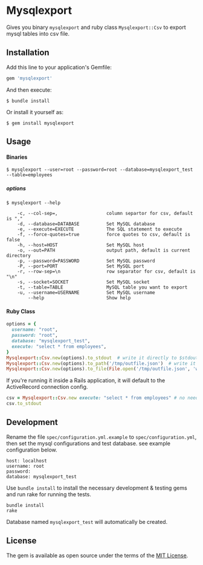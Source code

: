 # Mysqlexport

Gives you binary `mysqlexport` and ruby class `Mysqlexport::Csv` to export mysql tables into csv file.

## Installation

Add this line to your application's Gemfile:

```ruby
gem 'mysqlexport'
```

And then execute:

    $ bundle install

Or install it yourself as:

    $ gem install mysqlexport

## Usage

#### Binaries
    $ mysqlexport --user=root --password=root --database=mysqlexport_test --table=employees

##### options
    $ mysqlexport --help
```
    -c, --col-sep=,                  column separtor for csv, default is ","
    -d, --database=DATABASE          Set MySQL database
    -e, --execute=EXECUTE            The SQL statement to execute
    -f, --force-quotes=true          force quotes to csv, default is false
    -h, --host=HOST                  Set MySQL host
    -o, --out=PATH                   output path, default is current directory
    -p, --password=PASSWORD          Set MySQL password
    -P, --port=PORT                  Set MySQL port
    -r, --row-sep=\n                 row separator for csv, default is "\n"
    -s, --socket=SOCKET              Set MySQL socket
    -t, --table=TABLE                MySQL table you want to export
    -u, --username=USERNAME          Set MySQL username
        --help                       Show help

```
#### Ruby Class
```ruby
options = {
  username: "root",
  password: "root",
  database: "mysqlexport_test",
  execute: "select * from employees",
}
Mysqlexport::Csv.new(options).to_stdout  # write it directly to $stdout
Mysqlexport::Csv.new(options).to_path('/tmp/outfile.json')  # write it to a file at this path
Mysqlexport::Csv.new(options).to_file(File.open('/tmp/outfile.json', 'w'))  # write it to a file handle
```

If you're running it inside a Rails application, it will default to the ActiveRecord connection config.

```ruby
csv = Mysqlexport::Csv.new execute: "select * from employees" # no need to specify username, password
csv.to_stdout  
```


## Development
Rename the file `spec/configuration.yml.example` to `spec/configuration.yml`, then set the mysql configurations and test database. see example configuration below.
```
host: localhost
username: root
password: 
database: mysqlexport_test
```
Use `bundle install` to install the necessary development & testing gems and run rake for running the tests.
```
bundle install
rake
```
Database named `mysqlexport_test` will automatically be created.

## License

The gem is available as open source under the terms of the [MIT License](https://opensource.org/licenses/MIT).

